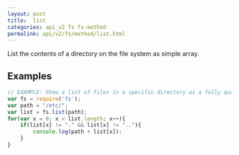 ```yaml
---
layout: post
title:  list
categories: api_v2 fs fs-method
permalink: api/v2/fs/method/list.html
---
```

List the contents of a directory on the file system as simple array.
## Examples

```javascript
// EXAMPLE: Show a list of files in a specific directory as a fully qualified path:
var fs = require('fs');
var path = "/etc/";
var list = fs.list(path);
for(var x = 0; x < list.length; x++){
	if(list[x] != "." && list[x] != ".."){
		console.log(path + list[x]);	
	}		
}
```








